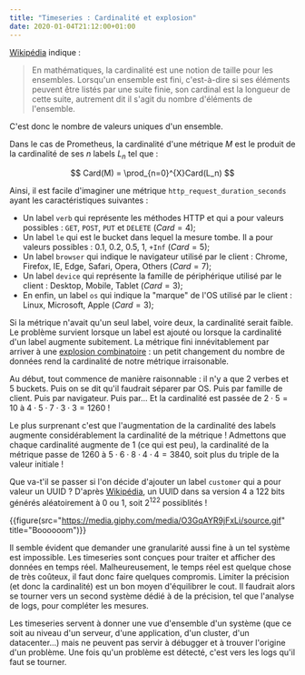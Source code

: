 ```yaml
---
title: "Timeseries : Cardinalité et explosion"
date: 2020-01-04T21:12:00+01:00
---
```



[Wikipédia](https://fr.wikipedia.org/wiki/Cardinalit%C3%A9_(math%C3%A9matiques)) indique :

> En mathématiques, la cardinalité est une notion de taille pour les ensembles. Lorsqu'un ensemble est fini, c'est-à-dire si ses éléments peuvent être listés par une suite finie, son cardinal est la longueur de cette suite, autrement dit il s'agit du nombre d'éléments de l'ensemble.

C'est donc le nombre de valeurs uniques d'un ensemble.

Dans le cas de Prometheus, la cardinalité d'une métrique $M$ est le produit de la cardinalité de ses $n$ labels $L_{n}$ tel que :

$$ Card(M) = \prod_{n=0}^{X}Card(L_n) $$

Ainsi, il est facile d'imaginer une métrique `http_request_duration_seconds` ayant les caractéristiques suivantes :

* Un label `verb` qui représente les méthodes HTTP et qui a pour valeurs possibles : `GET`, `POST`, `PUT` et `DELETE` ($Card = 4$);
* Un label `le` qui est le bucket dans lequel la mesure tombe. Il a pour valeurs possibles : 0.1, 0.2, 0.5, 1, `+Inf` ($Card = 5$);
* Un label `browser` qui indique le navigateur utilisé par le client : Chrome, Firefox, IE, Edge, Safari, Opera, Others ($Card = 7$);
* Un label `device` qui représente la famille de périphérique utilisé par le client : Desktop, Mobile, Tablet ($Card = 3$);
* En enfin, un label `os` qui indique la "marque" de l'OS utilisé par le client : Linux, Microsoft, Apple ($Card = 3$);

Si la métrique n'avait qu'un seul label, voire deux, la cardinalité serait faible. Le problème survient lorsque un label est ajouté ou lorsque la cardinalité d'un label augmente subitement. La métrique fini innévitablement par arriver à une [explosion combinatoire](https://fr.wikipedia.org/wiki/Explosion_combinatoire) : un petit changement du nombre de données rend la cardinalité de notre métrique irraisonable.

Au début, tout commence de manière raisonnable : il n'y a que 2 verbes et 5 buckets. Puis on se dit qu'il faudrait séparer par OS. Puis par famille de client. Puis par navigateur. Puis par... Et la cardinalité est passée de $2 \cdot 5 = 10$ à $4 \cdot 5 \cdot 7 \cdot 3 \cdot 3 = 1260$ !

Le plus surprenant c'est que l'augmentation de la cardinalité des labels augmente considérablement la cardinalité de la métrique ! Admettons que chaque cardinalité augmente de 1 (ce qui est peu), la cardinalité de la métrique passe de $1260$ à $5 \cdot 6 \cdot 8 \cdot 4 \cdot 4 = 3840$, soit plus du triple de la valeur initiale !

Que va-t'il se passer si l'on décide d'ajouter un label `customer` qui a pour valeur un UUID ? D'après [Wikipédia](https://en.wikipedia.org/wiki/Universally_unique_identifier#Version_4_(random)), un UUID dans sa version 4 a 122 bits générés aléatoirement à 0 ou 1, soit $2^{122}$ possiblités !

{{figure(src="https://media.giphy.com/media/O3GqAYR9jFxLi/source.gif" title="Boooooom")}}

 
Il semble évident que demander une granularité aussi fine à un tel système est impossible. Les timeseries sont conçues pour traiter et afficher des données en temps réel. Malheureusement, le temps réel est quelque chose de très coûteux, il faut donc faire quelques compromis. Limiter la précision (et donc la cardinalité) est un bon moyen d'équilibrer le cout. Il faudrait alors se tourner vers un second système dédié à de la précision, tel que l'analyse de logs, pour compléter les mesures.

Les timeseries servent à donner une vue d'ensemble d'un système (que ce soit au niveau d'un serveur, d'une application, d'un cluster, d'un datacenter...) mais ne peuvent pas servir à débugger et à trouver l'origine d'un problème. Une fois qu'un problème est détecté, c'est vers les logs qu'il faut se tourner.